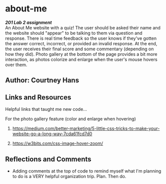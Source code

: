 # about-me
***201 Lab 2 assignment***  
An About Me website with a quiz! The user should be asked their name and the website should "appear" to be talking to them via question and response. There is real time feedback so the user knows if they've gotten the answer correct, incorrect, or provided an invalid response. At the end, the user receives their final score and some commentary (depending on how they did).
Photo gallery at the bottom of the page provides a bit more interaction, as photos colorize and enlarge when the user's mouse hovers over them.

## Author: Courtney Hans

## Links and Resources
Helpful links that taught me new code...

For the photo gallery feature (color and enlarge when hovering)
1. https://medium.com/better-marketing/5-little-css-tricks-to-make-your-website-go-a-long-way-7cda61fcd7d0 

2. https://w3bits.com/css-image-hover-zoom/

## Reflections and Comments
* Adding comments at the top of code to remind myself what I'm planning to do is a VERY helpful organization trip. Plan. Then do.


